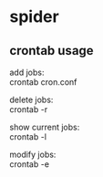 # spider

## crontab usage
add jobs:    
    crontab cron.conf

delete jobs:    
    crontab -r

show current jobs:    
    crontab -l

modify jobs:    
    crontab -e
